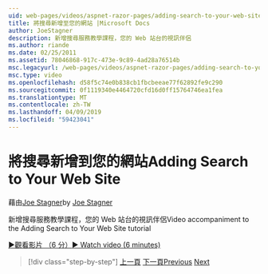 ```yaml
---
uid: web-pages/videos/aspnet-razor-pages/adding-search-to-your-web-site
title: 將搜尋新增至您的網站 |Microsoft Docs
author: JoeStagner
description: 新增搜尋服務教學課程，您的 Web 站台的視訊伴侶
ms.author: riande
ms.date: 02/25/2011
ms.assetid: 78046868-917c-473e-9c89-4ad28a76514b
msc.legacyurl: /web-pages/videos/aspnet-razor-pages/adding-search-to-your-web-site
msc.type: video
ms.openlocfilehash: d58f5c74e0b838cb1fbcbeeae77f62892fe9c290
ms.sourcegitcommit: 0f1119340e4464720cfd16d0ff15764746ea1fea
ms.translationtype: MT
ms.contentlocale: zh-TW
ms.lasthandoff: 04/09/2019
ms.locfileid: "59423041"
---
```

# <a name="adding-search-to-your-web-site"></a><span data-ttu-id="79e77-103">將搜尋新增到您的網站</span><span class="sxs-lookup"><span data-stu-id="79e77-103">Adding Search to Your Web Site</span></span>

<span data-ttu-id="79e77-104">藉由[Joe Stagner](https://github.com/JoeStagner)</span><span class="sxs-lookup"><span data-stu-id="79e77-104">by [Joe Stagner](https://github.com/JoeStagner)</span></span>

<span data-ttu-id="79e77-105">新增搜尋服務教學課程，您的 Web 站台的視訊伴侶</span><span class="sxs-lookup"><span data-stu-id="79e77-105">Video accompaniment to the Adding Search to Your Web Site tutorial</span></span>

[<span data-ttu-id="79e77-106">&#9654;觀看影片 （6 分）</span><span class="sxs-lookup"><span data-stu-id="79e77-106">&#9654; Watch video (6 minutes)</span></span>](https://channel9.msdn.com/Blogs/ASP-NET-Site-Videos/adding-search-to-your-web-site)

> [!div class="step-by-step"]
> <span data-ttu-id="79e77-107">[上一頁](adding-email-to-your-web-site.md)
> [下一頁](adding-social-networking-to-your-website.md)</span><span class="sxs-lookup"><span data-stu-id="79e77-107">[Previous](adding-email-to-your-web-site.md)
[Next](adding-social-networking-to-your-website.md)</span></span>
